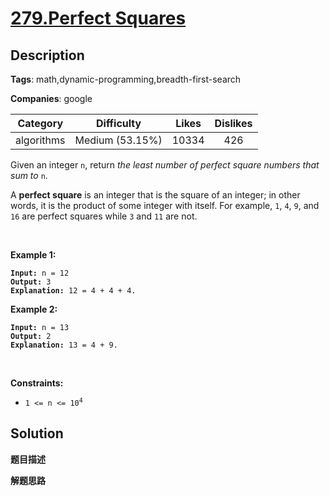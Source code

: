 # [279.Perfect Squares](https://leetcode.com/problems/perfect-squares/description/)

## Description

**Tags**: math,dynamic-programming,breadth-first-search

**Companies**: google

| Category | Difficulty | Likes | Dislikes |
| :------: | :--------: | :---: | :------: |
| algorithms | Medium (53.15%) | 10334 | 426 |

<p>Given an integer <code>n</code>, return <em>the least number of perfect square numbers that sum to</em> <code>n</code>.</p>
<p>A <strong>perfect square</strong> is an integer that is the square of an integer; in other words, it is the product of some integer with itself. For example, <code>1</code>, <code>4</code>, <code>9</code>, and <code>16</code> are perfect squares while <code>3</code> and <code>11</code> are not.</p>
<p>&nbsp;</p>
<p><strong class="example">Example 1:</strong></p>
<pre><code><strong>Input:</strong> n = 12
<strong>Output:</strong> 3
<strong>Explanation:</strong> 12 = 4 + 4 + 4.</code></pre>
<p><strong class="example">Example 2:</strong></p>
<pre><code><strong>Input:</strong> n = 13
<strong>Output:</strong> 2
<strong>Explanation:</strong> 13 = 4 + 9.</code></pre>
<p>&nbsp;</p>
<p><strong>Constraints:</strong></p>
<ul>
  <li><code>1 &lt;= n &lt;= 10<sup>4</sup></code></li>
</ul>

## Solution

**题目描述**

**解题思路**
